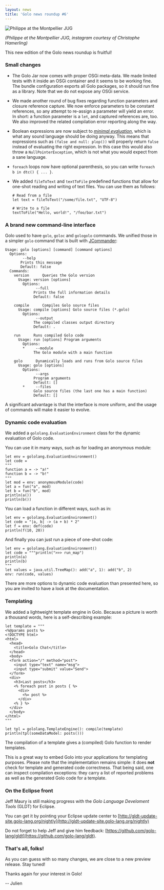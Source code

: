 ```yaml
---
layout: news
title: 'Golo news roundup #6'
---
```


![Philippe at the Montpellier JUG](http://distilleryimage0.s3.amazonaws.com/d7e5fc0ed90b11e2a0d822000a1f9a12_7.jpg)

*(Philippe at the Montpellier JUG, instagram courtesy of Christophe Hamerling)*

This new edition of the Golo news roundup is fruitful!

### Small changes

* The Golo Jar now comes with proper OSGi meta-data. We made limited tests with it inside an OSGi
container and it seems to be working fine. The bundle configuration exports all Golo packages, so it
should run fine as a library. Note that we do not expose any OSGi service.

* We made another round of bug fixes regarding function parameters and closure reference capture. We
now enforce parameters to be constant references, so any attempt to re-assign a parameter will yield
an error. In short: a function parameter is a `let`, and captured references are, too. We also
improved the related compilation error reporting along the way.

* Boolean expressions are now subject to [*minimal evaluation*](http://en.wikipedia.org/wiki/Short-circuit_evaluation), which is what any sound language should be doing
anyway. This means that expressions such as `(false and null: plop())` will properly return `false`
instead of evaluating the right expression. In this case this would also throw
a `NullPointerException`, which is not what you would expect from a sane language.

* `foreach` loops now have optional parenthesis, so you can write `foreach b in dtc() { ... }`.

* We added `fileToText` and `textToFile` predefined functions that allow for one-shot reading and
writing of text files. You can use them as follows:

      # Read from a file
      let text = fileToText("/some/file.txt", "UTF-8")
      
      # Write to a file
      textToFile("Hello, world!", "/foo/bar.txt")


### A brand new command-line interface

Golo used to have `golo`, `goloc` and `gologolo` commands. We unified those in a simpler `golo`
command that is built with [JCommander](http://jcommander.org):

    Usage: golo [options] [command] [command options]
      Options:
            --help
           Prints this message
           Default: false
      Commands:
        version      Queries the Golo version
          Usage: version [options]
            Options:
                  --full
                 Prints the full information details
                 Default: false

        compile      Compiles Golo source files
          Usage: compile [options] Golo source files (*.golo)
            Options:
                  --output
                 The compiled classes output directory
                 Default: .

        run      Runs compiled Golo code
          Usage: run [options] Program arguments
            Options:
            *     --module
                 The Golo module with a main function

        golo      Dynamically loads and runs from Golo source files
          Usage: golo [options]
            Options:
                  --args
                 Program arguments
                 Default: []
            *     --files
                 Golo source files (the last one has a main function)
                 Default: []

A significant advantage is that the interface is more uniform, and the usage of commands will make
it easier to evolve.

### Dynamic code evaluation    

We added a `gololang.EvaluationEnvironment` class for the dynamic evaluation of Golo code.

You can use it in many ways, such as for loading an anonymous module:

    let env = gololang.EvaluationEnvironment()
    let code =
    """
    function a = -> "a!"
    function b = -> "b!"
    """
    let mod = env: anonymousModule(code)
    let a = fun("a", mod)
    let b = fun("b", mod)
    println(a())
    println(b())

You can load a function in different ways, such as in:

    let env = gololang.EvaluationEnvironment()
    let code = "|a, b| -> (a + b) * 2"
    let f = env: def(code)
    println(f(10, 20))

And finally you can just run a piece of one-shot code:

    let env = gololang.EvaluationEnvironment()
    let code = """println(">>> run_map")
    println(a)
    println(b)
    """
    let values = java.util.TreeMap(): add("a", 1): add("b", 2)
    env: run(code, values)

There are more options to dynamic code evaluation than presented here, so you are invited to have
a look at the documentation.

### Templating

We added a lightweight template engine in Golo. Because a picture is worth a thousand words, here is
a self-describing example:

    let template = """
    <%@params posts %>
    <!DOCTYPE html>
    <html>
      <head>
        <title>Golo Chat</title>
      </head>
      <body>
      <form action="/" method="post">
        <input type="text" name="msg">
        <input type="submit" value="Send">
      </form>
      <div>
        <h3>Last posts</h3>
        <% foreach post in posts { %>
          <div>
            <%= post %>
          </div>
        <% } %>
      </div>
      </body>
    </html>
    """

    let tpl = gololang.TemplateEngine(): compile(template)
    println(tpl(someDataModel: posts()))

The compilation of a template gives a (compiled) Golo function to render templates.

This is a great way to embed Golo into your applications for templating purposes. Please note that
the implementation remains simple: it does **not** check for template and generated code
correctness. That being said, one can inspect compilation exceptions: they carry a list of reported
problems as well as the generated Golo code for a template.

### On the Eclipse front

Jeff Maury is still making progress with the *Golo Language Develoment Tools* (GLDT) for Eclipse.

You can get it by pointing your Eclipse update center to
[http://gldt-update-site.golo-lang.org/nightly](http://gldt-update-site.golo-lang.org/nightly)

Do not forget to help Jeff and give him feedback:
[https://github.com/golo-lang/gldt](https://github.com/golo-lang/gldt).

### That's all, folks!

As you can guess with so many changes, we are close to a new preview release. Stay tuned!

Thanks again for your interest in Golo!

-- Julien


